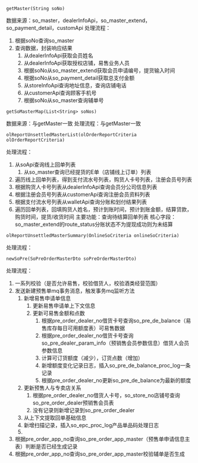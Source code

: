 
```
getMaster(String soNo)
```
数据来源：so_master，dealerInfoApi，so_master_extend，so_payment_detail，customApi
处理流程：
1. 根据soNo查询so_master
2. 查询数据，封装响应结果
	1. 从dealerInfoApi获取会员姓名
	2. 从dealerInfoApi获取授权店铺，易售业务人员
	3. 根据soNo从so_master_extend获取会员申请编号，提货输入时间
	4. 根据soNo从so_payment_detail获取总支付金额
	5. 从storeInfoApi查询地址信息，查询店铺电话
	6. 从customerApi查询顾客手机号
	7. 根据soNo从so_master查询辅单号

```
getSoMasterMap(List<String> soNos)
```
数据来源：与getMaster一致
处理流程：与getMaster一致

```
olReportUnsettledMasterList(olOrderReportCriteria olOrderReportCriteria)
```
处理流程：
1. 从soApi查询线上回单列表
	1. 从so_master查询已经提货的E单（店铺线上订单）列表
2. 遍历线上回单列表，得到支付流水号列表，购货人卡号列表，注册会员号列表
3. 根据购货人卡号列表从dealerInfoApi查询会员分公司信息列表
4. 根据注册会员号列表从customerApi查询注册会员资料列表
5. 根据支付流水号列表从walletApi查询分账和划付结果列表
6. 遍历回单列表，回填购货人姓名，预计到账时间，预计到账金额，结算贷款，购货时间，提货/收货时间
主要功能：查询待结算回单列表
核心字段：so_master_extend的route_status分账状态不为提现成功则为未结算

```
olReportUnsettledMasterSummary(OnlineSoCriteria onlineSoCriteria)
```
处理流程：

```
newSoPre(SoPreOrderMasterDto soPreOrderMasterDto)
```
处理流程：
1. 一系列校验（是否允许易售，校验借货人，校验酒类经营范围）
2. 发送新建预售单mq事务消息，触发事务mq监听方法
	1. 新增易售申请单信息
		1. 更新易售申请单上下文信息
		2. 更新可易售金额和点数
			1. 根据pre_order_dealer_no借货卡号查询so_pre_de_balance（易售库存每日可用额度表）可易售数据
			2. 根据pre_order_dealer_no借货卡号查询so_pre_dealer_param_info（预销售会员参数信息）借货人会员参数信息
			3. 计算可订货额度（减少），订货点数（增加）
			4. 新增额度变化记录日志，插入so_pre_de_balance_proc_log一条记录
			5. 根据pre_order_dealer_no更新so_pre_de_balance为最新的额度
	2. 更新预售人与专卖店关系
		1. 根据pre_order_dealer_no借货人卡号，so_store_no店铺号查询so_pre_order_dealer预销售会员表
		2. 没有记录则新增记录到so_pre_order_dealer
	3. 从上下文提取回单基础信息
	4. 新增扫描记录，插入so_epc_proc_log产品单品码处理日志
	5. 
3. 根据pre_order_app_no查询so_pre_order_app_master（预售单申请信息主表）判断是否已经生成记录
4. 根据pre_order_app_no查询so_pre_order_app_master校验辅单是否生成